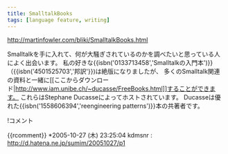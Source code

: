 ```yaml
---
title: SmalltalkBooks
tags: [language feature, writing]
---
```


http://martinfowler.com/bliki/SmalltalkBooks.html

Smalltalkを手に入れて、何が大騒ぎされているのかを調べたいと思っている人によく出会います。
私の好きな{{isbn('0133713458','Smalltalkの入門本')}}（{{isbn('4501525703','邦訳'}})は絶版になりましたが、
多くのSmalltalk関連の資料と一緒に[[ここからダウンロード|http://www.iam.unibe.ch/~ducasse/FreeBooks.html]]することができます。
これらはStephane Ducasseによってホストされています。
Ducasseは優れた{{isbn('1558606394','reengineering patterns')}}本の共著者です。

!コメント

{{rcomment}}
*2005-10-27 (木) 23:25:04 kdmsnr : <http://d.hatena.ne.jp/sumim/20051027/p1>
